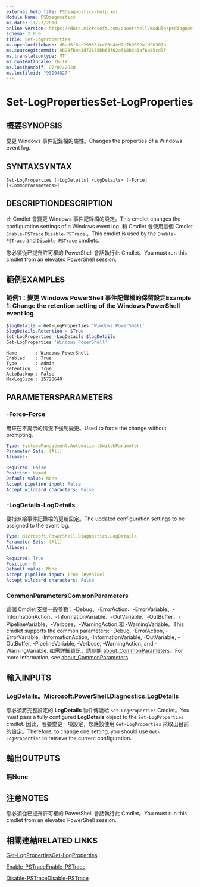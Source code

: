 ```yaml
---
external help file: PSDiagnostics-help.xml
Module Name: PSDiagnostics
ms.date: 11/27/2018
online version: https://docs.microsoft.com/powershell/module/psdiagnostics/set-logproperties?view=powershell-6&WT.mc_id=ps-gethelp
schema: 2.0.0
title: Set-LogProperties
ms.openlocfilehash: d6ad6f8cc299351cc85d4ed7e7b9682a1d90307b
ms.sourcegitcommit: 9b28fb9a3d72655bb63f62af18b3a5af6a05cd3f
ms.translationtype: MT
ms.contentlocale: zh-TW
ms.lasthandoff: 07/07/2020
ms.locfileid: "93204827"
---
```

# <span data-ttu-id="88d96-102">Set-LogProperties</span><span class="sxs-lookup"><span data-stu-id="88d96-102">Set-LogProperties</span></span>

## <span data-ttu-id="88d96-103">概要</span><span class="sxs-lookup"><span data-stu-id="88d96-103">SYNOPSIS</span></span>
<span data-ttu-id="88d96-104">變更 Windows 事件記錄檔的屬性。</span><span class="sxs-lookup"><span data-stu-id="88d96-104">Changes the properties of a Windows event log.</span></span>

## <span data-ttu-id="88d96-105">SYNTAX</span><span class="sxs-lookup"><span data-stu-id="88d96-105">SYNTAX</span></span>

```
Set-LogProperties [-LogDetails] <LogDetails> [-Force] [<CommonParameters>]
```

## <span data-ttu-id="88d96-106">DESCRIPTION</span><span class="sxs-lookup"><span data-stu-id="88d96-106">DESCRIPTION</span></span>

<span data-ttu-id="88d96-107">此 Cmdlet 會變更 Windows 事件記錄檔的設定。</span><span class="sxs-lookup"><span data-stu-id="88d96-107">This cmdlet changes the configuration settings of a Windows event log.</span></span> <span data-ttu-id="88d96-108">和 Cmdlet 會使用這個 Cmdlet `Enable-PSTrace` `Disable-PSTrace` 。</span><span class="sxs-lookup"><span data-stu-id="88d96-108">This cmdlet is used by the `Enable-PSTrace` and `Disable-PSTrace` cmdlets.</span></span>

<span data-ttu-id="88d96-109">您必須從已提升許可權的 PowerShell 會話執行此 Cmdlet。</span><span class="sxs-lookup"><span data-stu-id="88d96-109">You must run this cmdlet from an elevated PowerShell session.</span></span>

## <span data-ttu-id="88d96-110">範例</span><span class="sxs-lookup"><span data-stu-id="88d96-110">EXAMPLES</span></span>

### <span data-ttu-id="88d96-111">範例1：變更 Windows PowerShell 事件記錄檔的保留設定</span><span class="sxs-lookup"><span data-stu-id="88d96-111">Example 1: Change the retention setting of the Windows PowerShell event log</span></span>

```powershell
$logDetails = Get-LogProperties 'Windows PowerShell'
$logDetails.Retention = $True
Set-LogProperties -LogDetails $logDetails
Get-LogProperties 'Windows PowerShell'
```

```Output
Name       : Windows PowerShell
Enabled    : True
Type       : Admin
Retention  : True
AutoBackup : False
MaxLogSize : 15728640
```

## <span data-ttu-id="88d96-112">PARAMETERS</span><span class="sxs-lookup"><span data-stu-id="88d96-112">PARAMETERS</span></span>

### <span data-ttu-id="88d96-113">-Force</span><span class="sxs-lookup"><span data-stu-id="88d96-113">-Force</span></span>

<span data-ttu-id="88d96-114">用來在不提示的情況下強制變更。</span><span class="sxs-lookup"><span data-stu-id="88d96-114">Used to force the change without prompting.</span></span>

```yaml
Type: System.Management.Automation.SwitchParameter
Parameter Sets: (All)
Aliases:

Required: False
Position: Named
Default value: None
Accept pipeline input: False
Accept wildcard characters: False
```

### <span data-ttu-id="88d96-115">-LogDetails</span><span class="sxs-lookup"><span data-stu-id="88d96-115">-LogDetails</span></span>

<span data-ttu-id="88d96-116">要指派給事件記錄檔的更新設定。</span><span class="sxs-lookup"><span data-stu-id="88d96-116">The updated configuration settings to be assigned to the event log.</span></span>

```yaml
Type: Microsoft.PowerShell.Diagnostics.LogDetails
Parameter Sets: (All)
Aliases:

Required: True
Position: 0
Default value: None
Accept pipeline input: True (ByValue)
Accept wildcard characters: False
```

### <span data-ttu-id="88d96-117">CommonParameters</span><span class="sxs-lookup"><span data-stu-id="88d96-117">CommonParameters</span></span>

<span data-ttu-id="88d96-118">這個 Cmdlet 支援一般參數：-Debug、-ErrorAction、-ErrorVariable、-InformationAction、-InformationVariable、-OutVariable、-OutBuffer、-PipelineVariable、-Verbose、-WarningAction 和 -WarningVariable。</span><span class="sxs-lookup"><span data-stu-id="88d96-118">This cmdlet supports the common parameters: -Debug, -ErrorAction, -ErrorVariable, -InformationAction, -InformationVariable, -OutVariable, -OutBuffer, -PipelineVariable, -Verbose, -WarningAction, and -WarningVariable.</span></span> <span data-ttu-id="88d96-119">如需詳細資訊，請參閱 [about_CommonParameters](https://go.microsoft.com/fwlink/?LinkID=113216)。</span><span class="sxs-lookup"><span data-stu-id="88d96-119">For more information, see [about_CommonParameters](https://go.microsoft.com/fwlink/?LinkID=113216).</span></span>

## <span data-ttu-id="88d96-120">輸入</span><span class="sxs-lookup"><span data-stu-id="88d96-120">INPUTS</span></span>

### <span data-ttu-id="88d96-121">LogDetails。</span><span class="sxs-lookup"><span data-stu-id="88d96-121">Microsoft.PowerShell.Diagnostics.LogDetails</span></span>

<span data-ttu-id="88d96-122">您必須將完整設定的 **LogDetails** 物件傳遞給 `Set-LogProperties` Cmdlet。</span><span class="sxs-lookup"><span data-stu-id="88d96-122">You must pass a fully configured **LogDetails** object to the `Set-LogProperties` cmdlet.</span></span>
<span data-ttu-id="88d96-123">因此，若要變更一項設定，您應該使用 `Get-LogProperties` 來取出目前的設定。</span><span class="sxs-lookup"><span data-stu-id="88d96-123">Therefore, to change one setting, you should use `Get-LogProperties` to retrieve the current configuration.</span></span>

## <span data-ttu-id="88d96-124">輸出</span><span class="sxs-lookup"><span data-stu-id="88d96-124">OUTPUTS</span></span>

### <span data-ttu-id="88d96-125">無</span><span class="sxs-lookup"><span data-stu-id="88d96-125">None</span></span>

## <span data-ttu-id="88d96-126">注意</span><span class="sxs-lookup"><span data-stu-id="88d96-126">NOTES</span></span>

<span data-ttu-id="88d96-127">您必須從已提升許可權的 PowerShell 會話執行此 Cmdlet。</span><span class="sxs-lookup"><span data-stu-id="88d96-127">You must run this cmdlet from an elevated PowerShell session.</span></span>

## <span data-ttu-id="88d96-128">相關連結</span><span class="sxs-lookup"><span data-stu-id="88d96-128">RELATED LINKS</span></span>

[<span data-ttu-id="88d96-129">Get-LogProperties</span><span class="sxs-lookup"><span data-stu-id="88d96-129">Get-LogProperties</span></span>](Get-LogProperties.md)

[<span data-ttu-id="88d96-130">Enable-PSTrace</span><span class="sxs-lookup"><span data-stu-id="88d96-130">Enable-PSTrace</span></span>](Enable-PSTrace.md)

[<span data-ttu-id="88d96-131">Disable-PSTrace</span><span class="sxs-lookup"><span data-stu-id="88d96-131">Disable-PSTrace</span></span>](Disable-PSTrace.md)
